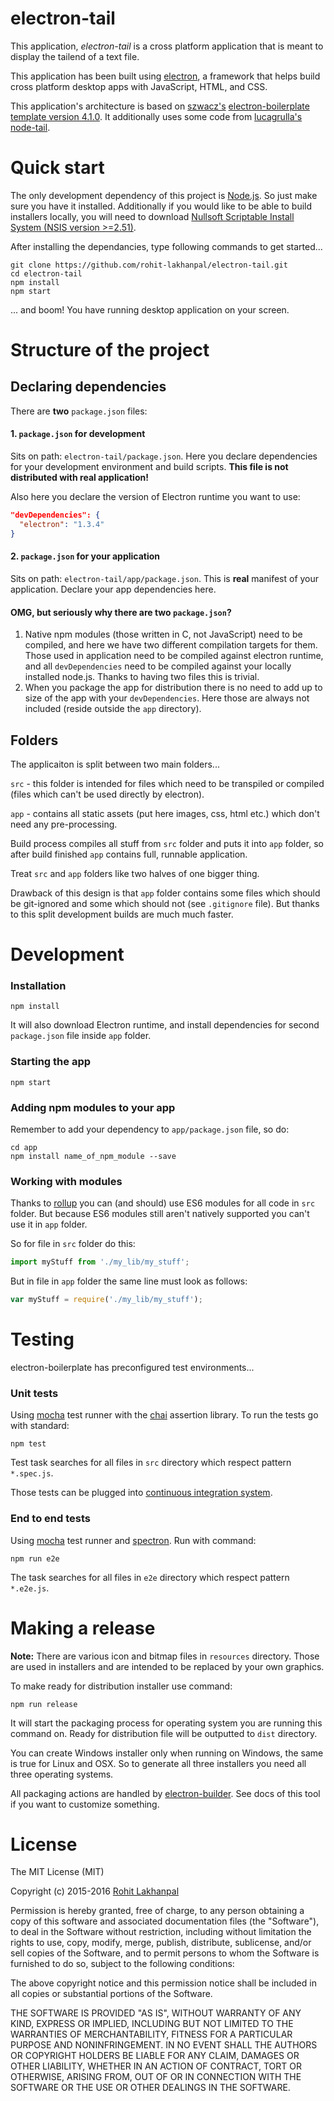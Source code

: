 electron-tail
==============
This application, *electron-tail* is a cross platform application that is meant to display the tailend of a text file. 

This application has been built using [electron](https://github.com/electron/electron), a framework that helps build cross platform desktop apps with JavaScript, HTML, and CSS.

This application's architecture is based on [szwacz's](https://github.com/szwacz) [electron-boilerplate template version 4.1.0](https://github.com/szwacz/electron-boilerplate/releases/tag/4.1.0). It additionally uses some code from [lucagrulla's](https://github.com/lucagrulla) [node-tail](https://github.com/lucagrulla/node-tail).

# Quick start
The only development dependency of this project is [Node.js](https://nodejs.org). 
So just make sure you have it installed.
Additionally if you would like to be able to build installers locally, you will need to download [Nullsoft Scriptable Install System (NSIS version >=2.51)](http://nsis.sourceforge.net/Download).

After installing the dependancies, type following commands to get started...
```
git clone https://github.com/rohit-lakhanpal/electron-tail.git
cd electron-tail
npm install
npm start
```
... and boom! You have running desktop application on your screen.


# Structure of the project

## Declaring dependencies

There are **two** `package.json` files:

#### 1. `package.json` for development
Sits on path: `electron-tail/package.json`. Here you declare dependencies for your development environment and build scripts. **This file is not distributed with real application!**

Also here you declare the version of Electron runtime you want to use:
```json
"devDependencies": {
  "electron": "1.3.4"
}
```

#### 2. `package.json` for your application
Sits on path: `electron-tail/app/package.json`. This is **real** manifest of your application. Declare your app dependencies here.

#### OMG, but seriously why there are two `package.json`?
1. Native npm modules (those written in C, not JavaScript) need to be compiled, and here we have two different compilation targets for them. Those used in application need to be compiled against electron runtime, and all `devDependencies` need to be compiled against your locally installed node.js. Thanks to having two files this is trivial.
2. When you package the app for distribution there is no need to add up to size of the app with your `devDependencies`. Here those are always not included (reside outside the `app` directory).

## Folders

The applicaiton is split between two main folders...

`src` - this folder is intended for files which need to be transpiled or compiled (files which can't be used directly by electron).

`app` - contains all static assets (put here images, css, html etc.) which don't need any pre-processing.

Build process compiles all stuff from `src` folder and puts it into `app` folder, so after build finished `app` contains full, runnable application.

Treat `src` and `app` folders like two halves of one bigger thing.

Drawback of this design is that `app` folder contains some files which should be git-ignored and some which should not (see `.gitignore` file). But thanks to this split development builds are much much faster.

# Development

### Installation

```
npm install
```
It will also download Electron runtime, and install dependencies for second `package.json` file inside `app` folder.

### Starting the app

```
npm start
```

### Adding npm modules to your app

Remember to add your dependency to `app/package.json` file, so do:
```
cd app
npm install name_of_npm_module --save
```

### Working with modules

Thanks to [rollup](https://github.com/rollup/rollup) you can (and should) use ES6 modules for all code in `src` folder. But because ES6 modules still aren't natively supported you can't use it in `app` folder.

So for file in `src` folder do this:
```js
import myStuff from './my_lib/my_stuff';
```

But in file in `app` folder the same line must look as follows:
```js
var myStuff = require('./my_lib/my_stuff');
```

# Testing

electron-boilerplate has preconfigured test environments...

### Unit tests

Using [mocha](https://mochajs.org/) test runner with the [chai](http://chaijs.com/api/assert/) assertion library. To run the tests go with standard:
```
npm test
```
Test task searches for all files in `src` directory which respect pattern `*.spec.js`.

Those tests can be plugged into [continuous integration system](https://github.com/atom/electron/blob/master/docs/tutorial/testing-on-headless-ci.md).

### End to end tests

Using [mocha](https://mochajs.org/) test runner and [spectron](http://electron.atom.io/spectron/). Run with command:
```
npm run e2e
```
The task searches for all files in `e2e` directory which respect pattern `*.e2e.js`.

# Making a release

**Note:** There are various icon and bitmap files in `resources` directory. Those are used in installers and are intended to be replaced by your own graphics.

To make ready for distribution installer use command:
```
npm run release
```
It will start the packaging process for operating system you are running this command on. Ready for distribution file will be outputted to `dist` directory.

You can create Windows installer only when running on Windows, the same is true for Linux and OSX. So to generate all three installers you need all three operating systems.

All packaging actions are handled by [electron-builder](https://github.com/electron-userland/electron-builder). See docs of this tool if you want to customize something.

# License

The MIT License (MIT)

Copyright (c) 2015-2016 [Rohit Lakhanpal](https://github.com/rohit-lakhanpal)

Permission is hereby granted, free of charge, to any person obtaining a copy
of this software and associated documentation files (the "Software"), to deal
in the Software without restriction, including without limitation the rights
to use, copy, modify, merge, publish, distribute, sublicense, and/or sell
copies of the Software, and to permit persons to whom the Software is
furnished to do so, subject to the following conditions:

The above copyright notice and this permission notice shall be included in all
copies or substantial portions of the Software.

THE SOFTWARE IS PROVIDED "AS IS", WITHOUT WARRANTY OF ANY KIND, EXPRESS OR
IMPLIED, INCLUDING BUT NOT LIMITED TO THE WARRANTIES OF MERCHANTABILITY,
FITNESS FOR A PARTICULAR PURPOSE AND NONINFRINGEMENT. IN NO EVENT SHALL THE
AUTHORS OR COPYRIGHT HOLDERS BE LIABLE FOR ANY CLAIM, DAMAGES OR OTHER
LIABILITY, WHETHER IN AN ACTION OF CONTRACT, TORT OR OTHERWISE, ARISING FROM,
OUT OF OR IN CONNECTION WITH THE SOFTWARE OR THE USE OR OTHER DEALINGS IN THE
SOFTWARE.
